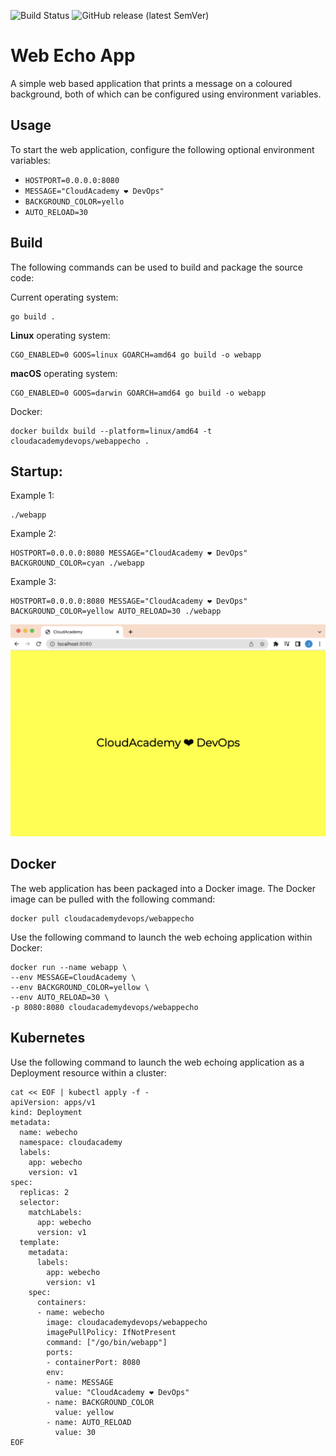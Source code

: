 ![Build Status](https://github.com/cloudacademy/web-echo-app/actions/workflows/go.yml/badge.svg) 
![GitHub release (latest SemVer)](https://img.shields.io/github/v/release/cloudacademy/web-echo-app)

# Web Echo App
A simple web based application that prints a message on a coloured background, both of which can be configured using environment variables.

## Usage
To start the web application, configure the following optional environment variables:
 - `HOSTPORT=0.0.0.0:8080`
 - `MESSAGE="CloudAcademy ❤ DevOps"`
 - `BACKGROUND_COLOR=yello`
 - `AUTO_RELOAD=30`

## Build
The following commands can be used to build and package the source code:

Current operating system:
```
go build .
```

**Linux** operating system:
```
CGO_ENABLED=0 GOOS=linux GOARCH=amd64 go build -o webapp
```

**macOS** operating system:
```
CGO_ENABLED=0 GOOS=darwin GOARCH=amd64 go build -o webapp
```

Docker:
```
docker buildx build --platform=linux/amd64 -t cloudacademydevops/webappecho .
```

## Startup:

Example 1:
```
./webapp
```

Example 2:
```
HOSTPORT=0.0.0.0:8080 MESSAGE="CloudAcademy ❤ DevOps" BACKGROUND_COLOR=cyan ./webapp
```

Example 3:
```
HOSTPORT=0.0.0.0:8080 MESSAGE="CloudAcademy ❤ DevOps" BACKGROUND_COLOR=yellow AUTO_RELOAD=30 ./webapp
```

![webapp](./docs/webapp.png)

## Docker
The web application has been packaged into a Docker image. The Docker image can be pulled with the following command:

```
docker pull cloudacademydevops/webappecho
```

Use the following command to launch the web echoing application within Docker:
```
docker run --name webapp \
--env MESSAGE=CloudAcademy \
--env BACKGROUND_COLOR=yellow \
--env AUTO_RELOAD=30 \
-p 8080:8080 cloudacademydevops/webappecho
```

## Kubernetes
Use the following command to launch the web echoing application as a Deployment resource within a cluster:

```
cat << EOF | kubectl apply -f -
apiVersion: apps/v1
kind: Deployment
metadata:
  name: webecho
  namespace: cloudacademy
  labels:
    app: webecho
    version: v1
spec:
  replicas: 2
  selector:
    matchLabels:
      app: webecho
      version: v1
  template:
    metadata:
      labels:
        app: webecho
        version: v1
    spec:
      containers:
      - name: webecho
        image: cloudacademydevops/webappecho
        imagePullPolicy: IfNotPresent
        command: ["/go/bin/webapp"]
        ports:
        - containerPort: 8080
        env:
        - name: MESSAGE
          value: "CloudAcademy ❤ DevOps"
        - name: BACKGROUND_COLOR
          value: yellow
        - name: AUTO_RELOAD
          value: 30
EOF
```